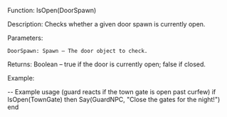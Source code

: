 Function: IsOpen(DoorSpawn)

Description: Checks whether a given door spawn is currently open.

Parameters:

    DoorSpawn: Spawn – The door object to check.

Returns: Boolean – true if the door is currently open; false if closed.

Example:

-- Example usage (guard reacts if the town gate is open past curfew)
if IsOpen(TownGate) then
    Say(GuardNPC, "Close the gates for the night!")
end